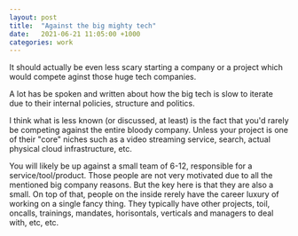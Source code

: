 ```yaml
---
layout: post
title:  "Against the big mighty tech"
date:   2021-06-21 11:05:00 +1000
categories: work
---
```


It should actually be even less scary starting a company or a project which would compete
aginst those huge tech companies.

A lot has be spoken and written about how the big tech is slow to iterate due to their
internal policies, structure and politics.

I think what is less known (or discussed, at least) is the fact that you'd rarely be competing against the entire bloody company. Unless your project is one of their "core"
niches such as a video streaming service, search, actual physical cloud infrastructure, etc.

You will likely be up against a small team of 6-12, responsible for a service/tool/product. Those people are not very motivated due to all the mentioned big company reasons. But the
key here is that they are also a small. On top of that, people on the inside rerely have
the career luxury of working on a single fancy thing. They typically have other projects, toil, oncalls, trainings, mandates, horisontals, verticals and managers to deal with, etc, etc.
